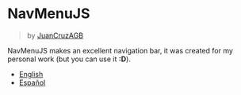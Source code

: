 # NavMenuJS
> by [JuanCruzAGB](https://github.com/JuanCruzAGB)

NavMenuJS makes an excellent navigation bar, it was created for my personal work (but you can use it **:D**).

 - [English](https://github.com/JuanCruzAGB/NavMenuJS/doc/en.md)
 - [Español](https://github.com/JuanCruzAGB/NavMenuJS/doc/es.md)